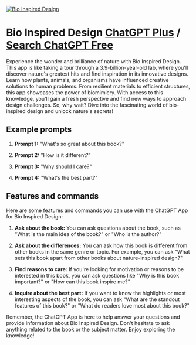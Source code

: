
[![Bio Inspired Design](https://files.oaiusercontent.com/file-m0udTIkeEFG7I0kSTXHsECx0?se=2123-10-17T20%3A14%3A17Z&sp=r&sv=2021-08-06&sr=b&rscc=max-age%3D31536000%2C%20immutable&rscd=attachment%3B%20filename%3Dcover2.webp&sig=QNTlztJU7NtAplify1BAwvrS1SwWC%2Bhk6LOGSIs0XCo%3D)](https://chat.openai.com/g/g-QrnDDQ6r6-bio-inspired-design)

# Bio Inspired Design [ChatGPT Plus](https://chat.openai.com/g/g-QrnDDQ6r6-bio-inspired-design) / [Search ChatGPT Free](https://gptcall.net/index.html#/?search=Bio%20Inspired%20Design)

Experience the wonder and brilliance of nature with Bio Inspired Design. This app is like taking a tour through a 3.9-billion-year-old lab, where you'll discover nature's greatest hits and find inspiration in its innovative designs. Learn how plants, animals, and organisms have influenced creative solutions to human problems. From resilient materials to efficient structures, this app showcases the power of biomimicry. With access to this knowledge, you'll gain a fresh perspective and find new ways to approach design challenges. So, why wait? Dive into the fascinating world of bio-inspired design and unlock nature's secrets!

## Example prompts

1. **Prompt 1:** "What's so great about this book?"

2. **Prompt 2:** "How is it different?"

3. **Prompt 3:** "Why should I care?"

4. **Prompt 4:** "What's the best part?"

## Features and commands

Here are some features and commands you can use with the ChatGPT App for Bio Inspired Design:

1. **Ask about the book:** You can ask questions about the book, such as "What is the main idea of the book?" or "Who is the author?"

2. **Ask about the differences:** You can ask how this book is different from other books in the same genre or topic. For example, you can ask "What sets this book apart from other books about nature-inspired design?"

3. **Find reasons to care:** If you're looking for motivation or reasons to be interested in this book, you can ask questions like "Why is this book important?" or "How can this book inspire me?"

4. **Inquire about the best part:** If you want to know the highlights or most interesting aspects of the book, you can ask "What are the standout features of this book?" or "What do readers love most about this book?"

Remember, the ChatGPT App is here to help answer your questions and provide information about Bio Inspired Design. Don't hesitate to ask anything related to the book or the subject matter. Enjoy exploring the knowledge!


